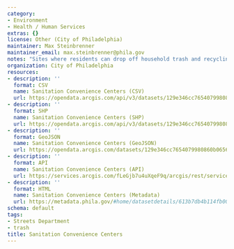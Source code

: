 ```yaml
---
category:
- Environment
- Health / Human Services
extras: {}
license: Other (City of Philadelphia)
maintainer: Max Steinbrenner
maintainer_email: max.steinbrenner@phila.gov
notes: "Sites where residents can drop off household trash and recycling."
organization: City of Philadelphia
resources:
- description: ''
  format: CSV
  name: Sanitation Convenience Centers (CSV)
  url: https://opendata.arcgis.com/api/v3/datasets/129e346cc7654079980860b0656587a5_0/downloads/data?format=csv&spatialRefId=4326
- description: ''
  format: SHP
  name: Sanitation Convenience Centers (SHP)
  url: https://opendata.arcgis.com/api/v3/datasets/129e346cc7654079980860b0656587a5_0/downloads/data?format=shp&spatialRefId=4326
- description: ''
  format: GeoJSON
  name: Sanitation Convenience Centers (GeoJSON)
  url: https://opendata.arcgis.com/datasets/129e346cc7654079980860b0656587a5_0.geojson
- description: ''
  format: API
  name: Sanitation Convenience Centers (API)
  url: https://services.arcgis.com/fLeGjb7u4uXqeF9q/arcgis/rest/services/Sanitation_Convenience_Centers/FeatureServer/0/query?outFields=*&where=1%3D1
- description: ''
  format: HTML
  name: Sanitation Convenience Centers (Metadata)
  url: https://metadata.phila.gov/#home/datasetdetails/613b7db4b114fb001e413f89/representationdetails/613b7db6b114fb001e413f8e/
schema: default
tags:
- Streets Department
- trash
title: Sanitation Convenience Centers
---
```

